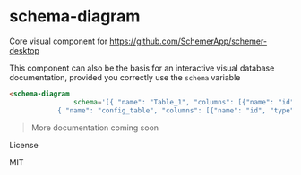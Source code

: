 # schema-diagram
Core visual component for https://github.com/SchemerApp/schemer-desktop

This component can also be the basis for an interactive visual database documentation, provided you correctly use the `schema` variable

<!---
```
<custom-element-demo>
  <template>
    <script src="../webcomponentsjs/webcomponents-lite.js"></script>
    <link rel="import" href="schema-diagram.html">
    <next-code-block></next-code-block>
  </template>
</custom-element-demo>
```
-->
```html
<schema-diagram
                schema='[{ "name": "Table_1", "columns": [{"name": "id", "type": "integer"}, {"name": "val", "type": "string"}], "relations": ["config_table.id"]},
            { "name": "config_table", "columns": [{"name": "id", "type": "integer"}, { "name": "value", "type": "string"}], "relations": []}]'></schema-diagram>
```

> More documentation coming soon


License

MIT
